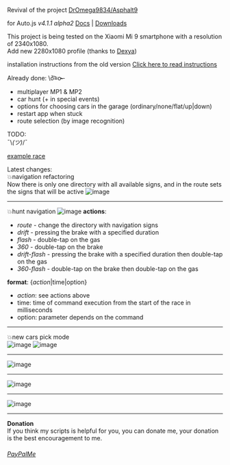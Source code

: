 Revival of the project <a href = "https://github.com/DrOmega9834/Asphalt9" target = "_blank">DrOmega9834\/Asphalt9</a>

for Auto.js *v4.1.1 alpha2* <a href = "https://hyb1996.github.io/AutoJs-Docs/#/?id=%e7%bb%bc%e8%bf%b0" target = "_blank">Docs</a> | <a href = "http://chorblack.top:8000/autojs/Auto.js-4.1.1%20Alpha2.apk" target = "_blank">Downloads</a>

This project is being tested on the Xiaomi Mi 9 smartphone with a resolution of 2340x1080.  
Add new 2280x1080 profile (thanks to <a href = "https://github.com/Dexya" target = "_blank">Dexya</a>)

installation instructions from the old version <a href = "./readme/README_EN.md" target = "_blank">Click here to read instructions</a>

Already done: \ō͡≡o˞̶
- multiplayer MP1 & MP2
- car hunt (+ in special events)
- options for choosing cars in the garage (ordinary/none/flat/up|down)
- restart app when stuck
- route selection (by image recognition)

TODO:  
 ¯\\_(ツ)_/¯  

[example race](https://www.youtube.com/watch?v=yx-xXiE0fXM)

Latest changes:  
💥navigation refactoring  
Now there is only one directory with all available signs, and in the route sets the signs that will be active 
![image](https://user-images.githubusercontent.com/25618671/155859660-de0f80e0-7660-479b-9e60-939ab20ab3da.png)

<hr>

💥hunt navigation
![image](https://user-images.githubusercontent.com/25618671/152245137-fd79636b-e7fa-4f84-ab56-c99c3053e8ce.png)
__actions__:
- *route* - change the directory with navigation signs  
- *drift* - pressing the brake with a specified duration  
- *flash* - double-tap on the gas  
- *360* - double-tap on the brake  
- *drift-flash* - pressing the brake with a specified duration then double-tap on the gas  
- *360-flash* - double-tap on the brake then double-tap on the gas  

__format__: {*action*|time|option}  
- *action*: see actions above
- time: time of command execution from the start of the race in milliseconds
- option: parameter depends on the command  

<hr>

💥new cars pick mode  
![image](https://user-images.githubusercontent.com/25618671/152342720-a816db41-a0f2-40df-8c9a-901c545c12b8.png)
![image](https://user-images.githubusercontent.com/25618671/152342782-00fbbcbd-e1af-4035-8e93-5ba5959a7a1e.png)

<hr>

![image](https://user-images.githubusercontent.com/25618671/152342822-e86691f0-fb55-4318-9b84-de350041a7cb.png)

<hr>

![image](https://user-images.githubusercontent.com/25618671/152342856-3384f3e0-eaaf-40eb-a486-71d95a6d84cc.png)

<hr>

![image](https://user-images.githubusercontent.com/25618671/152342891-4ee37d45-b6a7-4d23-b15a-6b3c15208c96.png)
___
**Donation**  
If you think my scripts is helpful for you, you can donate me, your donation is the best encouragement to me.  
###### <a href = "https://paypal.me/AzamatGizatullin" target = "_blank">PayPalMe</a>
